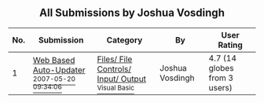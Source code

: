 ﻿<div align="center">

## All Submissions by Joshua Vosdingh

</div>

No.  | Submission | Category | By   | User Rating
---- | ---------- | -------- | ---- | -----------
1 | [Web Based Auto\-Updater<br /><sup>2007-05-20 09:34:06</sup>](https://github.com/Planet-Source-Code/joshua-vosdingh-web-based-auto-updater__1-68630) | [Files/ File Controls/ Input/ Output<br /><sup>Visual Basic</sup>](../ByCategory/files-file-controls-input-output__1-3.md) | Joshua Vosdingh | 4.7 (14 globes from 3 users)
